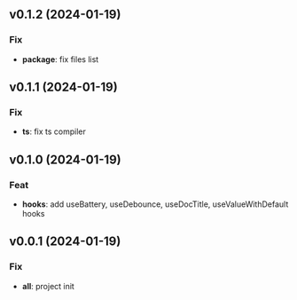 ## v0.1.2 (2024-01-19)

### Fix

- **package**: fix files list

## v0.1.1 (2024-01-19)

### Fix

- **ts**: fix ts compiler

## v0.1.0 (2024-01-19)

### Feat

- **hooks**: add useBattery, useDebounce, useDocTitle, useValueWithDefault hooks

## v0.0.1 (2024-01-19)

### Fix

- **all**: project init
